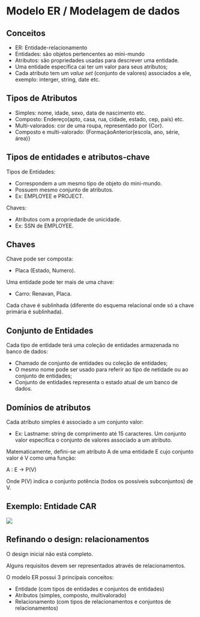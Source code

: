 # Modelo ER / Modelagem de dados

## Conceitos

* ER: Entidade-relacionamento
* Entidades: são objetos pertencentes ao mini-mundo
* Atributos: são propriedades usadas para descrever uma entidade.
* Uma entidade específica cai ter um valor para seus atributos;
* Cada atributo tem um *value set* (conjunto de valores) associados a ele, exemplo: interger, string, date etc.

## Tipos de Atributos

* Simples: nome, idade, sexo, data de nascimento etc.
* Composto: Endereço(apto, casa, rua, cidade, estado, cep, país) etc.
* Multi-valorados: cor de uma roupa, representado por {Cor}.
* Composto e multi-valorado: {FormaçãoAnterior(escola, ano, série, área)}

## Tipos de entidades e atributos-chave

Tipos de Entidades:
* Correspondem a um mesmo tipo de objeto do mini-mundo.
* Possuem mesmo conjunto de atributos.
* Ex: EMPLOYEE e PROJECT.

Chaves:
* Atributos com a propriedade de unicidade.
* Ex: SSN de EMPLOYEE.

## Chaves

Chave pode ser composta:
* Placa (Estado, Numero).

Uma entidade pode ter mais de uma chave:
* Carro: Renavan, Placa.

Cada chave é sublinhada (diferente do esquema relacional onde só a chave primária é sublinhada).

## Conjunto de Entidades

Cada tipo de entidade terá uma coleção de entidades armazenada no banco de dados:
* Chamado de conjunto de entidades ou coleção de entidades;
* O mesmo nome pode ser usado para referir ao tipo de netidade ou ao conjunto de entidades;
* Conjunto de entidades representa o estado atual de um banco de dados.

## Domínios de atributos

Cada atributo simples é associado a um conjunto valor:
* Ex: Lastname: string de comprimento até 15 caracteres.
Um conjunto valor especifica o conjunto de valores associado a um atributo.

Matematicamente, defini-se um atributo A de uma entidade E cujo conjunto valor é V como uma função:

A : E → P(V)

Onde P(V) indica o conjunto potência (todos os possíveis subconjuntos) de V.

## Exemplo: Entidade CAR

<img src="https://github.com/RonnyldoSilva/UFCG---Database-1/blob/master/Images/EntidadeCar.png">

## Refinando o design: relacionamentos

O design inicial não está completo.

Alguns requisitos devem ser representados através de relacionamentos.

O modelo ER possui 3 princípais conceitos:
* Entidade (com tipos de entidades e conjuntos de entidades)
* Atributos (simples, composto, multivalorado)
* Relacionamento (com tipos de relacionamentos e conjuntos de relacionamentos)

